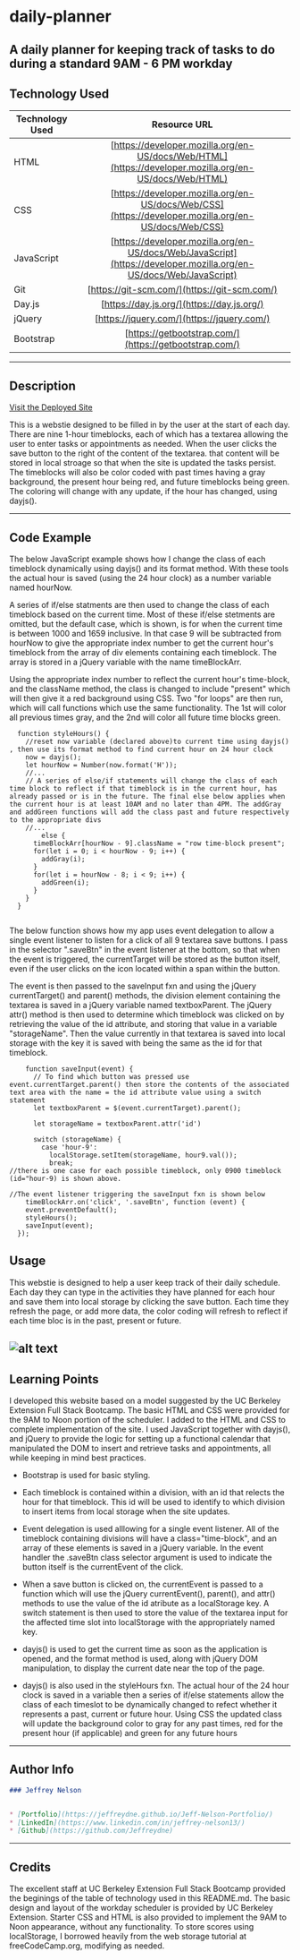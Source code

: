 # daily-planner
A daily planner for keeping track of tasks to do during a standard 9AM - 6 PM workday
---

## Technology Used 

| Technology Used         | Resource URL           | 
| ------------- |:-------------:| 
| HTML    | [https://developer.mozilla.org/en-US/docs/Web/HTML](https://developer.mozilla.org/en-US/docs/Web/HTML) | 
| CSS     | [https://developer.mozilla.org/en-US/docs/Web/CSS](https://developer.mozilla.org/en-US/docs/Web/CSS)      |
| JavaScript     | [https://developer.mozilla.org/en-US/docs/Web/JavaScript](https://developer.mozilla.org/en-US/docs/Web/JavaScript)      |   
| Git | [https://git-scm.com/](https://git-scm.com/)     |    
| Day.js | [https://day.js.org/](https://day.js.org/)     |
| jQuery | [https://jquery.com/](https://jquery.com/)     | 
| Bootstrap | [https://getbootstrap.com/](https://getbootstrap.com/)     |  
---

## Description

[Visit the Deployed Site](https://jeffreydne.github.io/daily-planner)

This is a webstie designed to be filled in by the user at the start of each day. There are nine 1-hour timeblocks, each of which has a textarea allowing the user to enter tasks or appointments as needed. When the user clicks the save button to the right of the content of the textarea. that content will be stored in local stroage so that when the site is updated the tasks persist. The timeblocks will also be color coded with past times having a gray background, the present hour being red, and future timeblocks being green. The coloring will change with any update, if the hour has changed, using dayjs().


---

## Code Example

The below JavaScript example shows how I change the class of each timeblock dynamically using dayjs() and its format method. With these tools the actual hour is saved (using the 24 hour clock) as a number variable named hourNow. 

A series of if/else statments are then used to change the class of each timeblock based on the current time. Most of these if/else stetments are omitted, but the default case, which is shown, is for when the current time is between 1000 and 1659 inclusive. In that case 9 will be subtracted from hourNow to give the appropriate index number to get the current hour's timeblock from the array of div elements containing each timeblock. The array is stored in a jQuery variable with the name timeBlockArr.  

Using the appropriate index number to reflect the current hour's time-block, and the className method, the class is changed to include "present" which will then give it a red background using CSS. Two "for loops" are then run, which will call functions which use the same functionality. The 1st will color all previous times gray, and the 2nd will color all future time blocks green.

```JS
  function styleHours() {
    //reset now variable (declared above)to current time using dayjs() , then use its format method to find current hour on 24 hour clock
    now = dayjs();
    let hourNow = Number(now.format('H'));
    //...
    // A series of else/if statements will change the class of each time block to reflect if that timeblock is in the current hour, has already passed or is in the future. The final else below applies when the current hour is at least 10AM and no later than 4PM. The addGray and addGreen functions will add the class past and future respectively to the appropriate divs
    //...
        else {
      timeBlockArr[hourNow - 9].className = "row time-block present";
      for(let i = 0; i < hourNow - 9; i++) {
        addGray(i);
      }
      for(let i = hourNow - 8; i < 9; i++) {
        addGreen(i);
      }
    } 
  }
 
```
The below function shows how my app uses event delegation to allow a single event listener to listen for a click of all 9 textarea save buttons. I pass in the selector ".saveBtn" in the event listener at the bottom, so that when the event is triggered, the currentTarget will be stored as the button itself, even if the user clicks on the icon located within a span within the button. 

The event is then passed to the saveInput fxn and using the jQuery currentTarget() and parent() methods, the division element containing the textarea is saved in a jQuery variable named textboxParent. The jQuery attr() method is then used to determine which timeblock was clicked on by retrieving the value of the id attribute, and storing that value in a variable "storageName". Then the value currently in that textarea is saved into local storage with the key it is saved with being the same as the id for that timeblock.

```JS
    function saveInput(event) {
      // To find which button was pressed use event.currentTarget.parent() then store the contents of the associated text area with the name = the id attribute value using a switch statement
      let textboxParent = $(event.currentTarget).parent();

      let storageName = textboxParent.attr('id')
      
      switch (storageName) {
        case 'hour-9':
          localStorage.setItem(storageName, hour9.val());
          break;
//there is one case for each possible timeblock, only 0900 timeblock (id="hour-9) is shown above. 

//The event listener triggering the saveInput fxn is shown below
    timeBlockArr.on('click', '.saveBtn', function (event) {
    event.preventDefault();
    styleHours();
    saveInput(event);
  });
```
## Usage

This webstie is designed to help a user keep track of their daily schedule. Each day they can type in the activities they have planned for each hour and save them into local storage by clicking the save button. Each time they refresh the page, or add more data, the color coding will refresh to reflect if each time bloc is in the past, present or future.  


![ alt text](./assets/images/daily-planner-screenshot.png)
---

## Learning Points

I developed this website based on a model suggested by the UC Berkeley Extension Full Stack Bootcamp. The basic HTML and CSS were provided for the 9AM to Noon portion of the scheduler. I added to the HTML and CSS to complete implementation of the site. I used JavaScript together with dayjs(), and jQuery to provide the logic for setting up a functional calendar that manipulated the DOM to insert and retrieve tasks and appointments, all while keeping in mind best practices. 

* Bootstrap is used for basic styling. 

* Each timeblock is contained within a division, with an id that relects the hour for that timeblock. This id will be used to identify to which division to insert items from local storage when the site updates. 

* Event delegation is used alllowing for a single event listener. All of the timeblock containing divisions will have a class="time-block", and an array of these elements is saved in a jQuery variable. In the event handler the .saveBtn class selector argument is used to indicate the button itself is the currentEvent of the click. 

*  When a save button is clicked on, the currentEvent is passed to a function which will use the jQuery currentEvent(), parent(),  and attr() methods to use the value of the id atribute as a localStorage key. A switch statement is then used to store the value of the textarea input for the affected time slot into localStorage with the appropriately named key.

* dayjs() is used to get the current time as soon as the application is opened, and the format method is used, along with jQuery DOM manipulation, to display the current date near the top of the page.

* dayjs() is also used in the styleHours fxn. The actual hour of the 24 hour clock is saved in a variable then a series of if/else statements allow the class of each timeslot to be dynamically changed to refect whether it represents a past, current or future hour. Using CSS the updated class will update the background color to gray for any past times, red for the present hour (if applicable) and green for any future hours

---

## Author Info

```md
### Jeffrey Nelson


* [Portfolio](https://jeffreydne.github.io/Jeff-Nelson-Portfolio/)
* [LinkedIn](https://www.linkedin.com/in/jeffrey-nelson13/)
* [Github](https://github.com/Jeffreydne)
```

---
## Credits
 The excellent staff at UC Berkeley Extension Full Stack Bootcamp provided the beginings of the table of technology used in this README.md. The basic design and layout of the workday scheduler is provided by UC Berkeley Extension. Starter CSS and HTML is also provided to implement the 9AM to Noon appearance, without any functionality.
 To store scores using localStorage, I borrowed heavily from the web storage tutorial at freeCodeCamp.org, modifying as needed.
